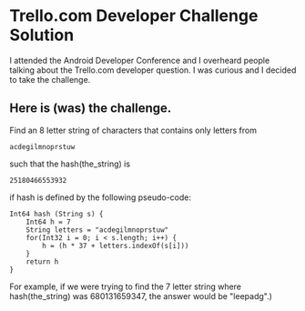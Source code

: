 # Trello.com Developer Challenge Solution

I attended the Android Developer Conference and I overheard people talking about the Trello.com developer question. I was curious and I decided to take the challenge.

## Here is (was) the challenge.

Find an 8 letter string of characters that contains only letters from

	acdegilmnoprstuw

such that the hash(the_string) is

	25180466553932

if hash is defined by the following pseudo-code:

	Int64 hash (String s) {
    	Int64 h = 7
	    String letters = "acdegilmnoprstuw"
    	for(Int32 i = 0; i < s.length; i++) {
	        h = (h * 37 + letters.indexOf(s[i]))
    	}
	    return h
	}

For example, if we were trying to find the 7 letter string where hash(the_string) was 680131659347, the answer would be "leepadg".)
